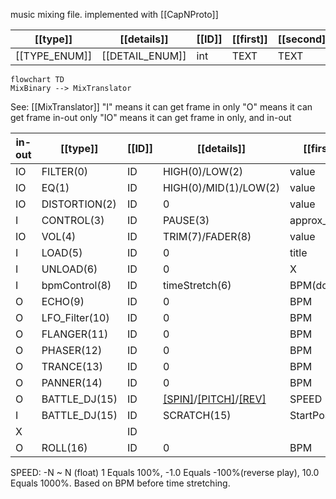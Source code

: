 music mixing file. implemented with [[CapNProto]]

| [[type]]      | [[details]]     | [[ID]] | [[first]] | [[second]] | [[third]] | [[bar]] | [[beat]] | [[separate]] | [[Ebar]] | [[Ebeat]] | [[Eseparate]] |
| ------------- | --------------- | ------ | --------- | ---------- | --------- | ------- | -------- | ------------ | -------- | --------- | ------------- |
| [[TYPE_ENUM]] | [[DETAIL_ENUM]] | int    | TEXT      | TEXT       | TEXT      | long    | long     | long         | long     | long      | long          |
```mermaid
flowchart TD
MixBinary --> MixTranslator
```

See: [[MixTranslator]]
"I" means it can get frame in only
"O" means it can get frame in-out only
"IO" means it can get frame in only, and in-out

| in-out | [[type]]        | [[ID]] | [[details]]                            | [[first]]         | [[second]]    | [[third]] | when off |
| ------ | --------------- | ------ | -------------------------------------- | ----------------- | ------------- | --------- | -------- |
| IO     | FILTER(0)       | ID     | HIGH(0)/LOW(2)                         | value             | value(inter)  |           | val<0    |
| IO     | EQ(1)           | ID     | HIGH(0)/MID(1)/LOW(2)                  | value             | value(inter)  |           | val<-60  |
| IO     | DISTORTION(2)   | ID     | 0                                      | value             | value(inter)  |           | val<0    |
| I      | CONTROL(3)      | ID     | PAUSE(3)                               | approx_loc        | X             |           |          |
| IO     | VOL(4)          | ID     | TRIM(7)/FADER(8)                       | value             | value(inter)  |           |          |
| I      | LOAD(5)         | ID     | 0                                      | title             | composer      | bpm       |          |
| I      | UNLOAD(6)       | ID     | 0                                      | X                 | X             |           |          |
| I      | bpmControl(8)   | ID     | timeStretch(6)                         | BPM(double)       |               |           |          |
| O      | ECHO(9)         | ID     | 0                                      | BPM               | feedback(0~1) | power     | bps<0    |
| O      | LFO_Filter(10)  | ID     | 0                                      | BPM               | MIN_FREQ      | power     | bps<0    |
| O      | FLANGER(11)     | ID     | 0                                      | BPM               | GAIN          | power     | bps<0    |
| O      | PHASER(12)      | ID     | 0                                      | BPM               | GAIN          | power     | bps<0    |
| O      | TRANCE(13)      | ID     | 0                                      | BPM               | GAIN          | power     | bps<0    |
| O      | PANNER(14)      | ID     | 0                                      | BPM               | GAIN          | power     | bps<0    |
| O      | BATTLE_DJ(15)   | ID     | [[SPIN]](12)/[[PITCH]](13)/[[REV]](14) | SPEED             |               |           |          |
| I      | BATTLE_DJ(15)   | ID     | SCRATCH(15)                            | StartPosition     | SPEED         |           |          |
| X      |                 | ID     |                                        |                   |               |           |          |
| O      | ROLL(16)        | ID     | 0                                      | BPM               | power         | X         |          |

SPEED: -N ~ N (float) 1 Equals 100%, -1.0 Equals -100%(reverse play), 10.0 Equals 1000%. Based on BPM before time stretching.
